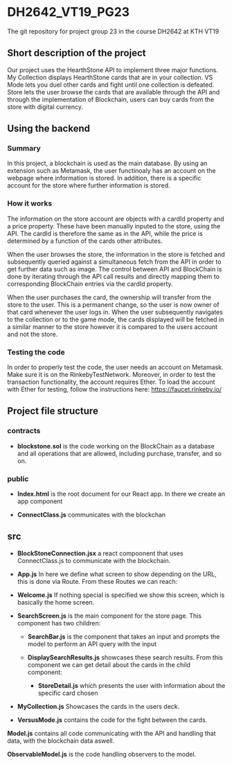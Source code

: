 # DH2642_VT19_PG23

The git repository for project group 23 in the course DH2642 at KTH VT19

## Short description of the project

Our project uses the HearthStone API to implement three  major functions. My Collection displays HearthStone cards that are in your collection. VS Mode lets you duel other cards and fight until one collection is defeated. Store lets the user browse the cards that are available through the API and through the implementation of Blockchain, users can buy cards from the store with digital currency.

## Using the backend

### Summary

In this project, a blockchain is used as the main database. By using an extension such as Metamask, the user functinoaly has an account on the webpage where information is stored. In addition, there is a specific account for the store where further information is stored.

### How it works

The information on the store account are objects with a cardId property and a price property.  These have been manually inputed to the store, using the API. The cardId is therefore the same as in the API, while the price is determined by a function of the cards other attributes.

When the user browses the store, the information in the store is fetched and subsequently queried against a simultaneous fetch from the API in order to get further data such as image. The control between API and BlockChain is done by iterating through the API call results and directly mapping them to corresponding BlockChain entries via the cardId property.

When the user purchases the card, the ownership will transfer from the store to the user. This is a permanent change, so the user is now owner of that card whenever the user logs in. When the user subsequently navigates to the collection or to the game mode, the cards displayed will be fetched in a similar manner to the store however it is compared to the users account and not the store.

### Testing the code

In order to properly test the code, the user needs an account on Metamask. Make sure it is on the RinkebyTestNetwork. Moreover, in order to test the transaction functionality, the account requires Ether. To load the account with Ether for testing, follow the instructions here: https://faucet.rinkeby.io/

## Project file structure

### contracts

- **blockstone.sol** is the code working on the BlockChain as a database and all operations that are allowed, including purchase, transfer, and so on.

### public

- **Index.html** is the root document for our React app. In there we create an app component

- **ConnectClass.js** communicates with the blockchan

## src 

- **BlockStoneConnection.jsx** a react compoonent that uses ConnectClass.js to communicate with the blockchain.

- **App.js** In here we define what screen to show depending on the URL, this is done via Route. From these Routes we can reach:

- **Welcome.js** If nothing special is specified we show this screen, which is basically the home screen.

- **SearchScreen.js** is the main component for the store page. This component has two children:

    - **SearchBar.js** is the component that takes an input and prompts the model to perform an API query with the input

    - **DisplaySearchResults.js** showcases these search results. From this component we can get detail about the cards in the child component:

        - **StoreDetail.js** which presents the user with information about the specific card chosen

- **MyCollection.js** Showcases the cards in the users deck.

- **VersusMode.js** contains the code for the fight between the cards.

**Model.js** contains all code communicating with the API and handling that data, with the blockchain data aswell.

**ObservableModel.js** is the code handling observers to the model.

